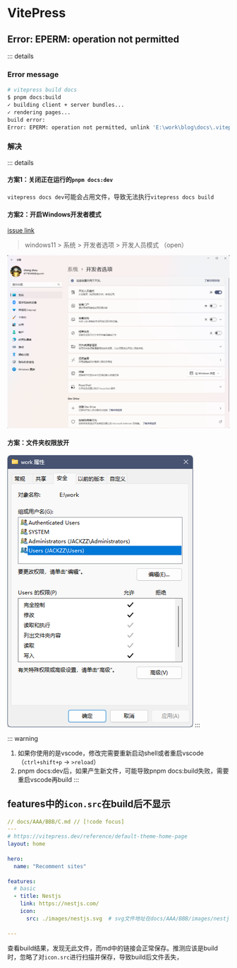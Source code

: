 # VitePress

## Error: EPERM: operation not permitted

::: details

### Error message

```bash
# vitepress build docs
$ pnpm docs:build
✓ building client + server bundles...
✓ rendering pages...
build error:
Error: EPERM: operation not permitted, unlink 'E:\work\blog\docs\.vitepress\.temp\@localSearchIndexroot.hRzpWETl.js'
```

### 解决

::: details

#### 方案1：关闭正在运行的`pnpm docs:dev`

`vitepress docs dev`可能会占用文件，导致无法执行`vitepress docs build`

#### 方案2：开启Windows开发者模式

[issue link](https://github.com/vuejs/vitepress/issues/1209)

> windows11 > 系统 > 开发者选项 > 开发人员模式 （open）

![windows11 dev mode page](./images/win11-dev-mode.png)

#### 方案：文件夹权限放开

![windows11 open permission](./images/win11-open-permission-for-user.png)
:::

::: warning
1. 如果你使用的是vscode，修改完需要重新启动shell或者重启vscode（`ctrl+shift+p` -> `>reload`）
2. pnpm docs:dev后，如果产生新文件，可能导致pnpm docs:build失败，需要重启vscode再build
:::

## features中的`icon.src`在build后不显示

```yaml
// docs/AAA/BBB/C.md // [!code focus]
---
# https://vitepress.dev/reference/default-theme-home-page
layout: home

hero:
  name: "Recomment sites"

features:
  # basic
  - title: Nestjs
    link: https://nestjs.com/
    icon:
      src: ./images/nestjs.svg  # svg文件地址在docs/AAA/BBB/images/nestjs.svg // [!code focus]

---

```

查看build结果，发现无此文件，而md中的链接会正常保存。推测应该是build时，忽略了对`icon.src`进行扫描并保存，导致build后文件丢失，